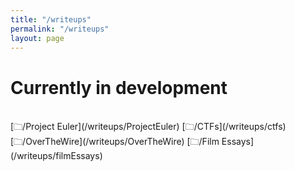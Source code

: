 ```yaml
---
title: "/writeups"
permalink: "/writeups"
layout: page
---
```


# Currently in development
<br/>
[🗀/Project Euler](/writeups/ProjectEuler)
[🗀/CTFs](/writeups/ctfs)
[🗀/OverTheWire](/writeups/OverTheWire)
[🗀/Film Essays](/writeups/filmEssays)